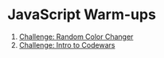 # JavaScript Warm-ups

1.  [Challenge: Random Color Changer](/handbook/curriculum/fundamentals/javascript/warm-ups/color-changer)
2.  [Challenge: Intro to Codewars](/handbook/curriculum/fundamentals/javascript/warm-ups/intro-to-codewars)
